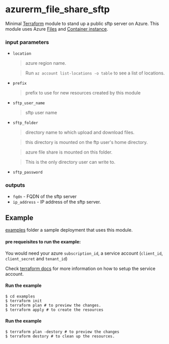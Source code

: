 # azurerm_file_share_sftp

Minimal [Terraform](https://terraform.io) module to stand up a public sftp server on Azure. This module uses Azure [Files](https://docs.microsoft.com/en-us/azure/storage/files/storage-files-introduction) and  [Container instance](https://azure.microsoft.com/en-us/services/container-instances/). 

### input parameters

* `location` 
    > azure region name.

    > Run `az account list-locations -o table` to see a list of locations.

* `prefix`
    > prefix to use for new resources created by this module

* `sftp_user_name`
    > sftp user name

* `sftp_folder` 
    > directory name to which upload and download files.

    > this directory is mounted on the ftp user's home directory.

    >azure file share is mounted on this folder. 
    
    >This is the only directory user can write to.   
* `sftp_password`

### outputs

* `fqdn` - FQDN of the sftp server 
* `ip_address` - IP address of the sftp server.

## Example

[examples](examples) folder a sample deployment that uses this module.

#### pre requeisites to run the example:

You would need your azure `subscription_id`, a service account (`client_id`, `client_secret` and `tenant_id`)

Check [terraform docs](https://www.terraform.io/docs/providers/azurerm/auth/service_principal_client_secret.html) for more information on how to setup the service account. 

#### Run the example

```Shell
$ cd examples
$ terraform init
$ terraform plan # to preview the changes.
$ terraform apply # to create the resources
```

#### Run the example

```Shell
$ terraform plan -destory # to preview the changes
$ terraform destory # to clean up the resources.

```


